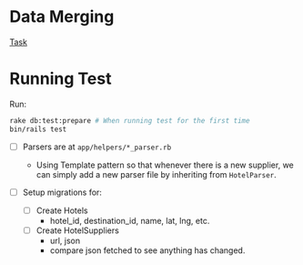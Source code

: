 # Data Merging

[Task](https://gist.github.com/melvrickgoh/e7266f09bc346e6624e3db5843f25637)


# Running Test
Run:
```sh
rake db:test:prepare # When running test for the first time
bin/rails test
```

- [ ] Parsers are at `app/helpers/*_parser.rb`
   - Using Template pattern so that whenever there is a new supplier, we can simply add a new parser file by inheriting from `HotelParser`.

- [ ] Setup migrations for:
   - [ ] Create Hotels
      - hotel_id, destination_id, name, lat, lng, etc.
   - [ ] Create HotelSuppliers
      - url, json
      - compare json fetched to see anything has changed.
